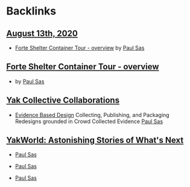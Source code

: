 
# Backlinks
## [August 13th, 2020](<August 13th, 2020.md>)
- [Forte Shelter Container Tour - overview](<Forte Shelter Container Tour - overview.md>) by [Paul Sas](<Paul Sas.md>)

## [Forte Shelter Container Tour - overview](<Forte Shelter Container Tour - overview.md>)
- by [Paul Sas](<Paul Sas.md>)

## [Yak Collective Collaborations](<Yak Collective Collaborations.md>)
- [Evidence Based Design](<Evidence Based Design.md>) Collecting, Publishing, and Packaging Redesigns grounded in Crowd Collected Evidence [Paul Sas](<Paul Sas.md>)

## [YakWorld: Astonishing Stories of What's Next](<YakWorld: Astonishing Stories of What's Next.md>)
- [Paul Sas](<Paul Sas.md>)

- [Paul Sas](<Paul Sas.md>)

- [Paul Sas](<Paul Sas.md>)

